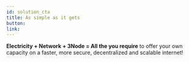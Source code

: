 ```yaml
---
id: solution_cta
title: As simple as it gets
button: 
link: 
---
```


**Electricity + Network + 3Node = All the you require** to offer your own capacity on a faster, more secure, decentralized and scalable internet!